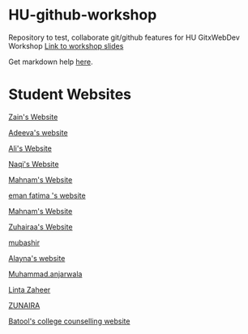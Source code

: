 # HU-github-workshop

Repository to test, collaborate git/github features for HU GitxWebDev Workshop
[Link to workshop slides](https://1drv.ms/p/s!AkTlh5yyv5yhgsF6D79SphrhbGsv3w)

Get markdown help [here](https://www.markdownguide.org/cheat-sheet/).

# Student Websites

[Zain's Website](https://zainau.github.io)

[Adeeva's website](https://adeeva2006.github.io)

[Ali's Website](https://ali-boii.github.io)

[Naqi's Website](https://naqi-boi.github.io)

[Mahnam's Website](https://mahnamm07.github.io)

[eman fatima 's website ](https://EMANFATIMA-GIF.github.io)

[Mahnam's Website](https://mahnamm07.github.io)

[Zuhairaa's Website](https://zuhaxraa.github.io)

[mubashir](https://mubashir300.github.io/)

[Alayna's website](https://alaynakhatri06.github.io)

[Muhammad.anjarwala](https://anjarwala159.github.io)

[Linta Zaheer](https://Linta596.github.io)

[ZUNAIRA](https://zunaira12345264.github.io/)

[Batool's college counselling website](https://batoolabedi.github.io)
